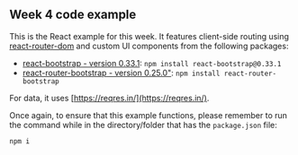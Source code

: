 ## Week 4 code example

This is the React example for this week.  It features client-side routing using [react-router-dom](https://www.npmjs.com/package/react-router-dom) and custom UI components from the following packages:

* [react-bootstrap - version 0.33.1](https://react-bootstrap-v3.netlify.com/): `npm install react-bootstrap@0.33.1`
* [react-router-bootstrap - version 0.25.0"](https://www.npmjs.com/package/react-router-bootstrap): `npm install react-router-bootstrap`

For data, it uses [https://reqres.in/](https://reqres.in/).

Once again, to ensure that this example functions, please remember to run the command while in the directory/folder that has the `package.json` file:

```
npm i
```

<br>

